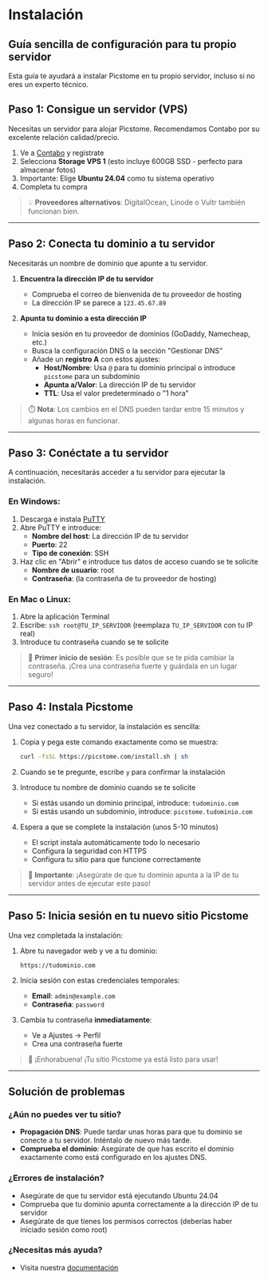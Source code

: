 # Instalación

## Guía sencilla de configuración para tu propio servidor

Esta guía te ayudará a instalar Picstome en tu propio servidor, incluso si no eres un experto técnico.

## Paso 1: Consigue un servidor (VPS)

Necesitas un servidor para alojar Picstome. Recomendamos Contabo por su excelente relación calidad/precio.

1. Ve a [Contabo](https://www.dpbolvw.net/click-101387264-15239531) y regístrate
2. Selecciona **Storage VPS 1** (esto incluye 600GB SSD - perfecto para almacenar fotos)
3. Importante: Elige **Ubuntu 24.04** como tu sistema operativo
4. Completa tu compra

> 💡 **Proveedores alternativos**: DigitalOcean, Linode o Vultr también funcionan bien.

---

## Paso 2: Conecta tu dominio a tu servidor

Necesitarás un nombre de dominio que apunte a tu servidor.

1. **Encuentra la dirección IP de tu servidor**
   - Comprueba el correo de bienvenida de tu proveedor de hosting
   - La dirección IP se parece a `123.45.67.89`

2. **Apunta tu dominio a esta dirección IP**
   - Inicia sesión en tu proveedor de dominios (GoDaddy, Namecheap, etc.)
   - Busca la configuración DNS o la sección "Gestionar DNS"
   - Añade un **registro A** con estos ajustes:
     - **Host/Nombre**: Usa `@` para tu dominio principal o introduce `picstome` para un subdominio
     - **Apunta a/Valor**: La dirección IP de tu servidor
     - **TTL**: Usa el valor predeterminado o "1 hora"

> ⏱️ **Nota**: Los cambios en el DNS pueden tardar entre 15 minutos y algunas horas en funcionar.

---

## Paso 3: Conéctate a tu servidor

A continuación, necesitarás acceder a tu servidor para ejecutar la instalación.

### En Windows:
1. Descarga e instala [PuTTY](https://www.putty.org/)
2. Abre PuTTY e introduce:
   - **Nombre del host**: La dirección IP de tu servidor
   - **Puerto**: 22
   - **Tipo de conexión**: SSH
3. Haz clic en "Abrir" e introduce tus datos de acceso cuando se te solicite
   - **Nombre de usuario**: root
   - **Contraseña**: (la contraseña de tu proveedor de hosting)

### En Mac o Linux:
1. Abre la aplicación Terminal
2. Escribe: `ssh root@TU_IP_SERVIDOR` (reemplaza `TU_IP_SERVIDOR` con tu IP real)
3. Introduce tu contraseña cuando se te solicite

> 🔑 **Primer inicio de sesión**: Es posible que se te pida cambiar la contraseña. ¡Crea una contraseña fuerte y guárdala en un lugar seguro!

---

## Paso 4: Instala Picstome

Una vez conectado a tu servidor, la instalación es sencilla:

1. Copia y pega este comando exactamente como se muestra:
   ```bash
   curl -fsSL https://picstome.com/install.sh | sh
   ```

2. Cuando se te pregunte, escribe `y` para confirmar la instalación

3. Introduce tu nombre de dominio cuando se te solicite
   - Si estás usando un dominio principal, introduce: `tudominio.com`
   - Si estás usando un subdominio, introduce: `picstome.tudominio.com`

4. Espera a que se complete la instalación (unos 5-10 minutos)
   - El script instala automáticamente todo lo necesario
   - Configura la seguridad con HTTPS
   - Configura tu sitio para que funcione correctamente

> 🛑 **Importante**: ¡Asegúrate de que tu dominio apunta a la IP de tu servidor antes de ejecutar este paso!

---

## Paso 5: Inicia sesión en tu nuevo sitio Picstome

Una vez completada la instalación:

1. Abre tu navegador web y ve a tu dominio:
   ```
   https://tudominio.com
   ```

2. Inicia sesión con estas credenciales temporales:
   - **Email**: `admin@example.com`
   - **Contraseña**: `password`

3. Cambia tu contraseña **inmediatamente**:
   - Ve a Ajustes → Perfil
   - Crea una contraseña fuerte

> 🎉 ¡Enhorabuena! ¡Tu sitio Picstome ya está listo para usar!

---

## Solución de problemas

### ¿Aún no puedes ver tu sitio?
- **Propagación DNS**: Puede tardar unas horas para que tu dominio se conecte a tu servidor. Inténtalo de nuevo más tarde.
- **Comprueba el dominio**: Asegúrate de que has escrito el dominio exactamente como está configurado en los ajustes DNS.

### ¿Errores de instalación?
- Asegúrate de que tu servidor está ejecutando Ubuntu 24.04
- Comprueba que tu dominio apunta correctamente a la dirección IP de tu servidor
- Asegúrate de que tienes los permisos correctos (deberías haber iniciado sesión como root)

### ¿Necesitas más ayuda?
- Visita nuestra [documentación](https://picstome.com/docs)
